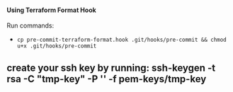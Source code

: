 #### Using Terraform Format Hook
Run commands: 
- `cp pre-commit-terraform-format.hook .git/hooks/pre-commit && chmod u+x .git/hooks/pre-commit`

## create your ssh key by running: ssh-keygen -t rsa -C "tmp-key" -P '' -f pem-keys/tmp-key
